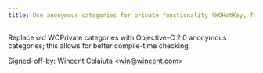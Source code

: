 ```yaml
---
title: Use anonymous categories for private functionality (WOHotKey, fc7fca1)
---
```


Replace old WOPrivate categories with Objective-C 2.0 anonymous categories; this allows for better compile-time checking.

Signed-off-by: Wincent Colaiuta &lt;win@wincent.com&gt;
